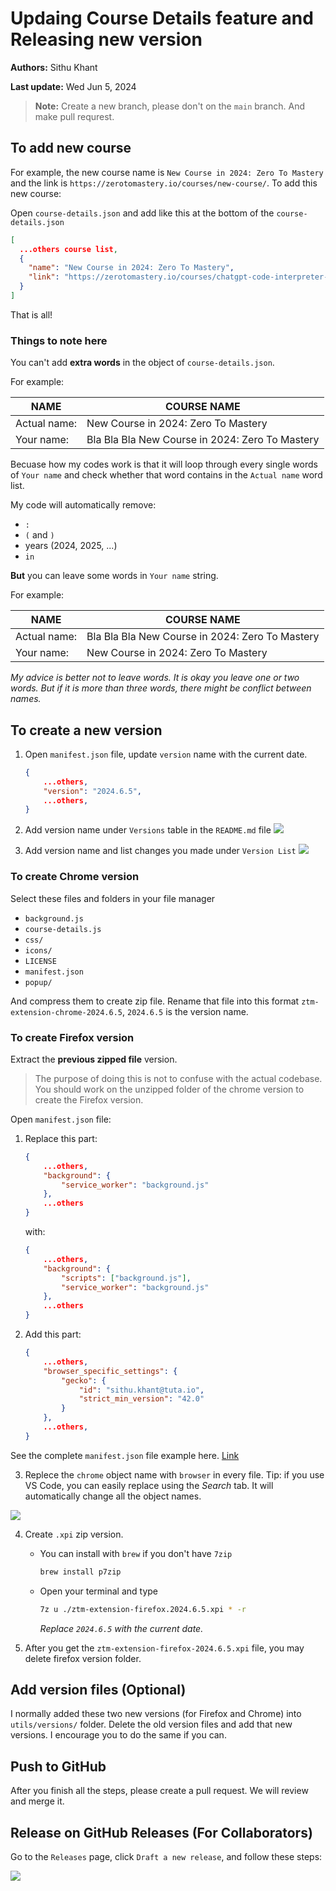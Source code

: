 # Updaing Course Details feature and Releasing new version

**Authors:** Sithu Khant

**Last update:** Wed Jun 5, 2024

> **Note:** Create a new branch, please don't on the `main` branch. 
> And make pull requrest.


## To add new course

For example, the new course name is `New Course in 2024: Zero To Mastery` and the link is `https://zerotomastery.io/courses/new-course/`. To add this new course:

Open `course-details.json` and add like this at the bottom of the `course-details.json`
```json
[
  ...others course list,
  {
    "name": "New Course in 2024: Zero To Mastery",
    "link": "https://zerotomastery.io/courses/chatgpt-code-interpreter-guide/"
  }
]
```

That is all!

### Things to note here

You can't add **extra words** in the object of `course-details.json`. 

For example:

|  NAME          | COURSE NAME                                          |
| -------------- | ---------------------------------------------------- |
| Actual name:   | New Course in 2024: Zero To Mastery                  |
| Your name:     | Bla Bla Bla New Course in 2024: Zero To Mastery      |

Becuase how my codes work is that it will loop through every single words of `Your name` and check whether that word contains in the `Actual name` word list.

My code will automatically remove:
* `:`
* `(` and `)`
* years (2024, 2025, ...)
* `in`

**But** you can leave some words in `Your name` string. 

For example:

|  NAME          | COURSE NAME                                          |
| -------------- | ---------------------------------------------------- |
| Actual name:   | Bla Bla Bla New Course in 2024: Zero To Mastery      |
| Your name:     | New Course in 2024: Zero To Mastery                  |

*My advice is better not to leave words. It is okay you leave one or two words. But if it is more than three words, there might be conflict between names.*

## To create a new version

1. Open `manifest.json` file, update `version` name with the current date.
    ```json
    {   
        ...others,
        "version": "2024.6.5",
        ...others,
    }
    ```

2. Add version name under `Versions` table in the `README.md` file
    ![](./images/course-details/versions.png)

3. Add version name and list changes you made under `Version List`
    ![](./images/course-details/version-list.png)

### To create Chrome version

Select these files and folders in your file manager

* `background.js`
* `course-details.js`
* `css/`
* `icons/`
* `LICENSE`
* `manifest.json`
* `popup/`

And compress them to create zip file. Rename that file into this format `ztm-extension-chrome-2024.6.5`, `2024.6.5` is the version name.

### To create Firefox version

Extract the **previous zipped file** version. 

> The purpose of doing this is not to confuse with the actual codebase. You should work on the unzipped folder of the chrome version to create the Firefox version.

Open `manifest.json` file:

1. Replace this part:
    ```json
    {
        ...others,
        "background": {
            "service_worker": "background.js"
        },
        ...others
    }
    ```
    with:
    ```json
    {
        ...others,
        "background": {
            "scripts": ["background.js"],
            "service_worker": "background.js"
        },
        ...others
    }
    ```

2. Add this part:
    ```json
    {
        ...others,
        "browser_specific_settings": {
            "gecko": {
                "id": "sithu.khant@tuta.io",
                "strict_min_version": "42.0"
            }
        },
        ...others,
    }
    ```

See the complete `manifest.json` file example here. [Link](./assets/manifest.json)

3. Replece the `chrome` object name with `browser` in every file. 
Tip: if you use VS Code, you can easily replace using the *Search* tab. It will automatically change all the object names.

![](./images/course-details/change-obj-name.png)

4. Create `.xpi` zip version.
    * You can install with `brew` if you don't have `7zip`
        ```bash
        brew install p7zip
        ```
    * Open your terminal and type
        ```bash
        7z u ./ztm-extension-firefox.2024.6.5.xpi * -r
        ```
        *Replace `2024.6.5` with the current date.*

5. After you get the `ztm-extension-firefox-2024.6.5.xpi` file, you may delete firefox version folder.

## Add version files (Optional)

I normally added these two new versions (for Firefox and Chrome) into `utils/versions/` folder. Delete the old version files and add that new versions. I encourage you to do the same if you can.

## Push to GitHub

After you finish all the steps, please create a pull request. We will review and merge it.

## Release on GitHub Releases (For Collaborators)

Go to the `Releases` page, click `Draft a new release`, and follow these steps:

![](./images/course-details/release.png)


